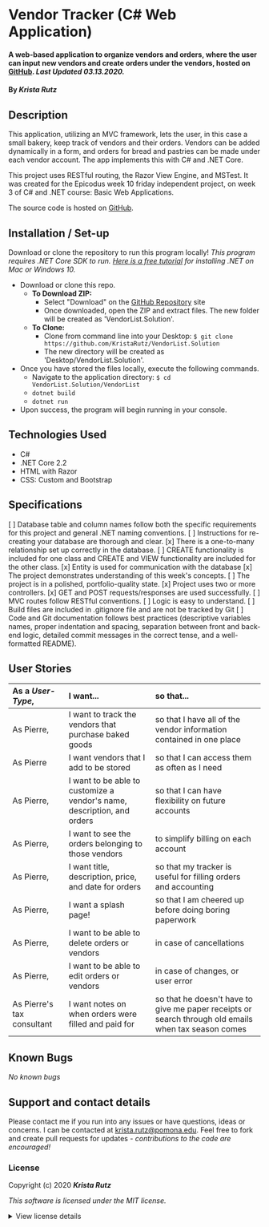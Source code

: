 # Vendor Tracker (C# Web Application)

#### A web-based application to organize vendors and orders, where the user can input new vendors and create orders under the vendors, hosted on [GitHub](https://github.com/KristaRutz/VendorList.Solution). _Last Updated 03.13.2020._

#### By _**Krista Rutz**_

## Description

This application, utilizing an MVC framework, lets the user, in this case a small bakery, keep track of vendors and their orders. Vendors can be added dynamically in a form, and orders for bread and pastries can be made under each vendor account. The app implements this with C# and .NET Core.

This project uses RESTful routing, the Razor View Engine, and MSTest. It was created for the Epicodus week 10 friday independent project, on week 3 of C# and .NET course: Basic Web Applications.

The source code is hosted on [GitHub](https://github.com/KristaRutz/VendorList.Solution).

## Installation / Set-up

Download or clone the repository to run this program locally! _This program requires .NET Core SDK to run. [Here is a free tutorial](https://www.learnhowtoprogram.com/c-and-net/getting-started-with-c/installing-c-and-net) for installing .NET on Mac or Windows 10._

- Download or clone this repo.
  - **To Download ZIP:**
    - Select "Download" on the [GitHub Repository](https://github.com/KristaRutz/VendorList.Solution) site
    - Once downloaded, open the ZIP and extract files. The new folder will be created as 'VendorList.Solution'.
  - **To Clone:**
    - Clone from command line into your Desktop: `$ git clone https://github.com/KristaRutz/VendorList.Solution`
    - The new directory will be created as 'Desktop/VendorList.Solution'.
- Once you have stored the files locally, execute the following commands.
  - Navigate to the application directory: `$ cd VendorList.Solution/VendorList`
  - `dotnet build`
  - `dotnet run`
- Upon success, the program will begin running in your console.

## Technologies Used

- C#
- .NET Core 2.2
- HTML with Razor
- CSS: Custom and Bootstrap

## Specifications

[ ] Database table and column names follow both the specific requirements for this project and general .NET naming conventions.
[ ] Instructions for re-creating your database are thorough and clear.
[x] There is a one-to-many relationship set up correctly in the database.
[ ] CREATE functionality is included for one class and CREATE and VIEW functionality are included for the other class.
[x] Entity is used for communication with the database
[x] The project demonstrates understanding of this week's concepts.
[ ] The project is in a polished, portfolio-quality state.
[x] Project uses two or more controllers.
[x] GET and POST requests/responses are used successfully.
[ ] MVC routes follow RESTful conventions.
[ ] Logic is easy to understand.
[ ] Build files are included in .gitignore file and are not be tracked by Git
[ ] Code and Git documentation follows best practices (descriptive variables names, proper indentation and spacing, separation between front and back-end logic, detailed commit messages in the correct tense, and a well-formatted README).

## User Stories

| As a _User-Type_,          | I want...                                                               | so that...                                                                                           |
| :------------------------- | :---------------------------------------------------------------------- | :--------------------------------------------------------------------------------------------------- |
| As Pierre,                 | I want to track the vendors that purchase baked goods                   | so that I have all of the vendor information contained in one place                                  |
| As Pierre                  | I want vendors that I add to be stored                                  | so that I can access them as often as I need                                                         |
| As Pierre,                 | I want to be able to customize a vendor's name, description, and orders | so that I can have flexibility on future accounts                                                    |
| As Pierre,                 | I want to see the orders belonging to those vendors                     | to simplify billing on each account                                                                  |
| As Pierre,                 | I want title, description, price, and date for orders                   | so that my tracker is useful for filling orders and accounting                                       |
| As Pierre,                 | I want a splash page!                                                   | so that I am cheered up before doing boring paperwork                                                |
| As Pierre,                 | I want to be able to delete orders or vendors                           | in case of cancellations                                                                             |
| As Pierre,                 | I want to be able to edit orders or vendors                             | in case of changes, or user error                                                                    |
| As Pierre's tax consultant | I want notes on when orders were filled and paid for                    | so that he doesn't have to give me paper receipts or search through old emails when tax season comes |

## Known Bugs

_No known bugs_

## Support and contact details

Please contact me if you run into any issues or have questions, ideas or concerns. I can be contacted at <krista.rutz@pomona.edu>. Feel free to fork and create pull requests for updates - _contributions to the code are encouraged!_

### License

Copyright (c) 2020 **_Krista Rutz_**

_This software is licensed under the MIT license._

<details>
  <summary>View license details</summary>

Permission is hereby granted, free of charge, to any person obtaining a copy of this software and associated documentation files (the "Software"), to deal in the Software without restriction, including without limitation the rights to use, copy, modify, merge, publish, distribute, sublicense, and/or sell copies of the Software, and to permit persons to whom the Software is furnished to do so, subject to the following conditions:

The above copyright notice and this permission notice shall be included in all copies or substantial portions of the Software.

THE SOFTWARE IS PROVIDED "AS IS", WITHOUT WARRANTY OF ANY KIND, EXPRESS OR IMPLIED, INCLUDING BUT NOT LIMITED TO THE WARRANTIES OF MERCHANTABILITY, FITNESS FOR A PARTICULAR PURPOSE AND NONINFRINGEMENT. IN NO EVENT SHALL THE AUTHORS OR COPYRIGHT HOLDERS BE LIABLE FOR ANY CLAIM, DAMAGES OR OTHER LIABILITY, WHETHER IN AN ACTION OF CONTRACT, TORT OR OTHERWISE, ARISING FROM, OUT OF OR IN CONNECTION WITH THE SOFTWARE OR THE USE OR OTHER DEALINGS IN THE SOFTWARE.

</details>

